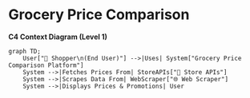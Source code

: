 # Grocery Price Comparison 
**C4 Context Diagram (Level 1)**

```mermaid
graph TD;
    User["🛒 Shopper\n(End User)"] -->|Uses| System["Grocery Price Comparison Platform"]
    System -->|Fetches Prices From| StoreAPIs["🏪 Store APIs"]
    System -->|Scrapes Data From| WebScraper["🌐 Web Scraper"]
    System -->|Displays Prices & Promotions| User
